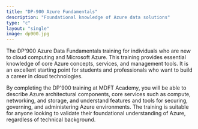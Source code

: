 ```yaml
---
title: "DP-900 Azure Fundamentals"
description: "Foundational knowledge of Azure data solutions"
type: "c"
layout: "single"
image: dp900.jpg
---
```

The DP'900 Azure Data Fundamentals training for individuals who are new to cloud computing and Microsoft Azure. This training provides essential knowledge of core Azure concepts, services, and management tools. It is an excellent starting point for students and professionals who want to build a career in cloud technologies.

By completing the DP'900 training at MDFT Academy, you will be able to describe Azure architectural components, core services such as compute, networking, and storage, and understand features and tools for securing, governing, and administering Azure environments. The training is suitable for anyone looking to validate their foundational understanding of Azure, regardless of technical background.

